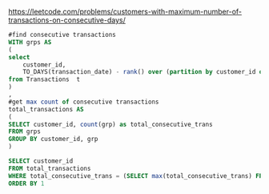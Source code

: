 https://leetcode.com/problems/customers-with-maximum-number-of-transactions-on-consecutive-days/

```sql
#find consecutive transactions
WITH grps AS 
(
select 
    customer_id, 
    TO_DAYS(transaction_date) - rank() over (partition by customer_id order by transaction_date) as grp
from Transactions  t
)
,
#get max count of consecutive transactions 
total_transactions AS 
(
SELECT customer_id, count(grp) as total_consecutive_trans
FROM grps
GROUP BY customer_id, grp
)

SELECT customer_id 
FROM total_transactions
WHERE total_consecutive_trans = (SELECT max(total_consecutive_trans) FROM total_transactions)
ORDER BY 1

```
